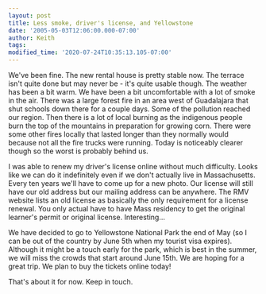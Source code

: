 ```yaml
---
layout: post
title: Less smoke, driver's license, and Yellowstone
date: '2005-05-03T12:06:00.000-07:00'
author: Keith
tags:
modified_time: '2020-07-24T10:35:13.105-07:00'
---
```

We've been fine. The new rental house is pretty stable now. The terrace
isn't quite done but may never be - it's quite usable though. The
weather has been a bit warm. We have been a bit uncomfortable with a lot
of smoke in the air. There was a large forest fire in an area west of
Guadalajara that shut schools down there for a couple days. Some of the
pollution reached our region. Then there is a lot of local burning as
the indigenous people burn the top of the mountains in preparation for
growing corn. There were some other fires locally that lasted longer
than they normally would because not all the fire trucks were running.
Today is noticeably clearer though so the worst is probably behind us.

I was able to renew my driver's license online without much difficulty.
Looks like we can do it indefinitely even if we don't actually live in
Massachusetts. Every ten years we'll have to come up for a new photo.
Our license will still have our old address but our mailing address can
be anywhere. The RMV website lists an old license as basically the only
requirement for a license renewal. You only actual have to have Mass
residency to get the original learner's permit or original license.
Interesting...

We have decided to go to Yellowstone National Park the end of May (so I
can be out of the country by June 5th when my tourist visa expires).
Although it might be a touch early for the park, which is best in the
summer, we will miss the crowds that start around June 15th. We are
hoping for a great trip. We plan to buy the tickets online today!

That's about it for now. Keep in touch.
